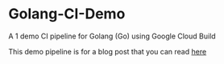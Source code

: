 # Golang-CI-Demo
A 1 demo CI pipeline for Golang (Go) using Google Cloud Build

This demo pipeline is for a blog post that you can read [here](https://medium.com/@jake_mok_nelson/building-a-robust-ci-pipeline-for-golang-with-google-cloud-build-4b5029617bc9)
